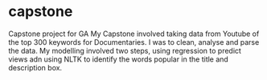 # capstone
Capstone project for GA
My Capstone involved taking data from Youtube of the top 300 keywords for Documentaries.  I was to clean, analyse and parse the data.  My modelling involved two steps,  using regression to predict views adn using NLTK to identify the words popular in the title and description box.
